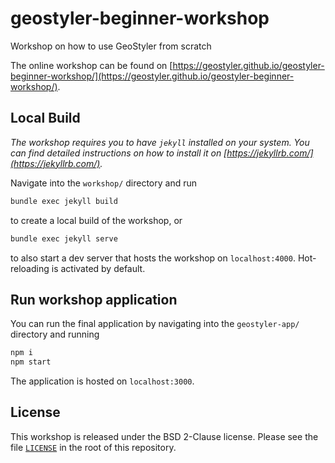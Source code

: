 # geostyler-beginner-workshop
Workshop on how to use GeoStyler from scratch

The online workshop can be found on [https://geostyler.github.io/geostyler-beginner-workshop/](https://geostyler.github.io/geostyler-beginner-workshop/).

## Local Build

_The workshop requires you to have `jekyll` installed on your system. You can find detailed instructions on how to install it
on [https://jekyllrb.com/](https://jekyllrb.com/)._

Navigate into the `workshop/` directory and run

```bash
bundle exec jekyll build
```

to create a local build of the workshop, or

```bash
bundle exec jekyll serve
```

to also start a dev server that hosts the workshop on `localhost:4000`. Hot-reloading is activated by default.

## Run workshop application

You can run the final application by navigating into the `geostyler-app/` directory and running

```bash
npm i
npm start
```

The application is hosted on `localhost:3000`.

## <a name="license"></a>License

This workshop is released under the BSD 2-Clause license. Please see the file
[`LICENSE`](https://github.com/geostyler/geostyler-beginner-workshop/blob/master/LICENSE) in the
root of this repository.
